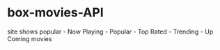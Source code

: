 # box-movies-API
 site shows popular - Now Playing - Popular - Top Rated - Trending - Up Coming movies
